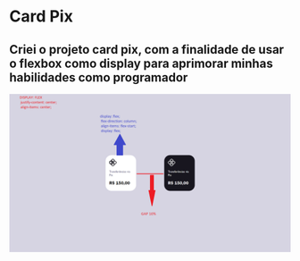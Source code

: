  <h1>
        Card Pix
    </h1>
    <h2>
        Criei o projeto card pix, com a finalidade de usar o flexbox como display para aprimorar minhas habilidades como programador 
    </h2>
    <img src="./EXEMPLO.png">
